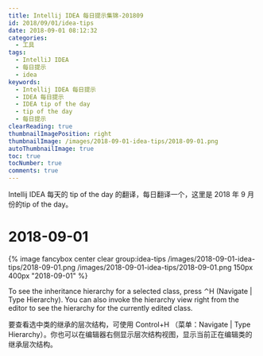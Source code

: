 ```yaml
---
title: Intellij IDEA 每日提示集锦-201809
id: 2018/09/01/idea-tips
date: 2018-09-01 08:12:32
categories:
  - 工具
tags:
  - IntelliJ IDEA
  - 每日提示
  - idea
keywords: 
  - Intellij IDEA 每日提示
  - IDEA 每日提示
  - IDEA tip of the day
  - tip of the day
  - 每日提示
clearReading: true
thumbnailImagePosition: right
thumbnailImage: /images/2018-09-01-idea-tips/2018-09-01.png
autoThumbnailImage: true
toc: true
tocNumber: true
comments: true
---
```


Intellij IDEA 每天的 tip of the day 的翻译，每日翻译一个，这里是 2018 年 9 月份的tip of the day。
<!-- more -->

# 2018-09-01

{% image fancybox center clear 
group:idea-tips /images/2018-09-01-idea-tips/2018-09-01.png
/images/2018-09-01-idea-tips/2018-09-01.png 150px 400px 
"2018-09-01" 
%}

To see the inheritance hierarchy for a selected class, press ⌃H (Navigate | Type Hierarchy). You can also invoke the hierarchy view right from the editor to see the hierarchy for the currently edited class.

要查看选中类的继承的层次结构，可使用 Control+H （菜单：Navigate | Type Hierarchy）。你也可以在编辑器右侧显示层次结构视图，显示当前正在编辑类的继承层次结构。
